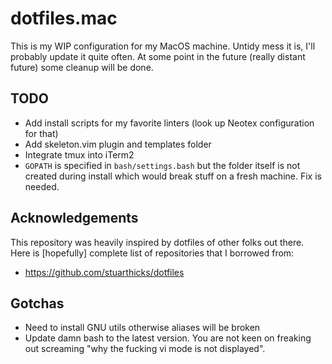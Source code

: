 dotfiles.mac
============
This is my WIP configuration for my MacOS machine. Untidy mess it is, I'll
probably update it quite often. At some point in the future (really distant
future) some cleanup will be done.

TODO
----
* Add install scripts for my favorite linters (look up Neotex configuration for
  that)
* Add skeleton.vim plugin and templates folder
* Integrate tmux into iTerm2
* `GOPATH` is specified in `bash/settings.bash` but the folder itself is not
  created during install which would break stuff on a fresh machine. Fix is
  needed.


Acknowledgements
----------------
This repository was heavily inspired by dotfiles of other folks out there.
Here is [hopefully] complete list of repositories that I borrowed from:

* https://github.com/stuarthicks/dotfiles

Gotchas
-------
* Need to install GNU utils otherwise aliases will be broken
* Update damn bash to the latest version. You are not keen on freaking out
screaming "why the fucking vi mode is not displayed".
